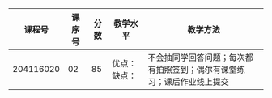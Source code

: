 | 课程号 | 课序号 | 分数 | 教学水平 | 教学方法 |
|-------|-------|-----|---------|---------|
| 204116020 | 02 | 85 | 优点：缺点： | 不会抽同学回答问题；每次都有拍照签到；偶尔有课堂练习；课后作业线上提交 |